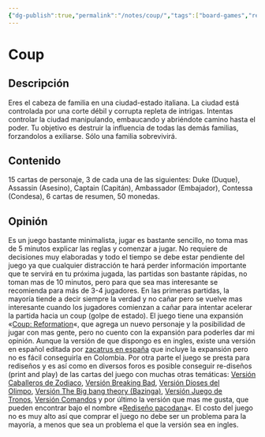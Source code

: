 ```yaml
---
{"dg-publish":true,"permalink":"/notes/coup/","tags":["board-games","references"],"created":"2025-03-10T22:35:12.437-05:00","updated":"2025-03-10T22:56:24.401-05:00"}
---
```


# Coup

## **Descripción**
Eres el cabeza de familia en una ciudad-estado italiana. La ciudad está controlada por una corte débil y corrupta repleta de intrigas. Intentas controlar la ciudad manipulando, embaucando y abriéndote camino hasta el poder. Tu objetivo es destruir la influencia de todas las demás familias, forzandolos a exiliarse. Sólo una familia sobrevivirá.

## **Contenido**
15 cartas de personaje, 3 de cada una de las siguientes: Duke (Duque), Assassin (Asesino), Captain (Capitán), Ambassador (Embajador), Contessa (Condesa), 6 cartas de resumen, 50 monedas.

## Opinión
Es un juego bastante minimalista, jugar es bastante sencillo, no toma mas de 5 minutos explicar las reglas y comenzar a jugar. No requiere de decisiones muy elaboradas y todo el tiempo se debe estar pendiente del juego ya que cualquier distracción te hará perder información importante que te servirá en tu próxima jugada, las partidas son bastante rápidas, no toman mas de 10 minutos, pero para que sea mas interesante se recomienda para más de 3-4 jugadores. En las primeras partidas, la mayoría tiende a decir siempre la verdad y no cañar pero se vuelve mas interesante cuando los jugadores comienzan a cañar para intentar acelerar la partida hacia un coup (golpe de estado). El juego tiene una expansión «[Coup: Reformation](http://boardgamegeek.com/boardgameexpansion/148931)«, que agrega un nuevo personaje y la posibilidad de jugar con mas gente, pero no cuento con la expansión para poderles dar mi opinión. Aunque la versión de que dispongo es en ingles, existe una versión en español editada por [zacatrus en españa](http://zacatrus.es/coup-ciudad-corrupta.html) que incluye la expansión pero no es fácil conseguirla en Colombia. Por otra parte el juego se presta para rediseños y es así como en diversos foros es posible conseguir re-diseños (print and play) de las cartas del juego con muchas otras temáticas: [Versión Caballeros de Zodiaco](http://labsk.net/index.php?topic=144678.0), [Versión Breaking Bad](http://labsk.net/index.php?topic=130593.0), [Versión Dioses del Olimpo](http://labsk.net/index.php?topic=104261.0), [Versión The Big bang theory (Bazinga)](http://labsk.net/index.php?topic=144566.0), [Versión Juego de Tronos](http://labsk.net/index.php?topic=141594.0), [Versión Comandos](http://labsk.net/index.php?topic=105055.0) y por último la versión que mas me gusta, que pueden encontrar bajo el nombre «[Rediseño pacodana](http://labsk.net/index.php?topic=124704.0)«. El costo del juego no es muy alto así que comprar el juego no debe ser un problema para la mayoría, a menos que sea un problema el que la versión sea en ingles.